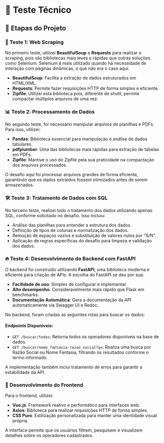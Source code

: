 # 📌 Teste Técnico

## 🚀 Etapas do Projeto

### 📝 Teste 1: Web Scraping
No primeiro teste, utilizei **BeautifulSoup** e **Requests** para realizar o scraping, pois são bibliotecas mais leves e rápidas que outras soluções como Selenium. Selenium é mais utilizado quando há necessidade de interação com páginas dinâmicas, o que não era o caso aqui.

- **BeautifulSoup**: Facilita a extração de dados estruturados em HTML/XML.
- **Requests**: Permite fazer requisições HTTP de forma simples e eficiente.
- **Zipfile**: Utilizei esta biblioteca pois, diferente de shutil, permite compactar múltiplos arquivos de uma vez.

### 📊 Teste 2: Processamento de Dados
No segundo teste, foi necessário manipular arquivos de planilhas e PDFs. Para isso, utilizei:

- **Pandas**: Biblioteca essencial para manipulação e análise de dados tabulares.
- **pdfplumber**: Uma das bibliotecas mais rápidas para extração de tabelas em PDFs.
- **Zipfile**: Mantive o uso do Zipfile pela sua praticidade na compactação dos arquivos processados.

O desafio aqui foi processar arquivos grandes de forma eficiente, garantindo que os dados extraídos fossem otimizados antes de serem armazenados.

### 🛠️ Teste 3: Tratamento de Dados com SQL
No terceiro teste, realizei todo o tratamento dos dados utilizando apenas SQL, conforme solicitado no desafio. Isso incluiu:

- Análise das planilhas para entender a estrutura dos dados.
- Definição de tipos de colunas e normalização dos dados.
- Remoção de espaços vazios e substituição de valores nulos por "S/N".
- Aplicação de regras específicas do desafio para limpeza e validação dos dados.

### 🔥 Teste 4: Desenvolvimento do Backend com FastAPI
O backend foi construído utilizando **FastAPI**, uma biblioteca moderna e eficiente para criação de APIs. A escolha do FastAPI se deu por sua:

- **Facilidade de uso**: Simples de configurar e implementar.
- **Alto desempenho**: Consideravelmente mais rápido que Flask em benchmarks.
- **Documentação Automática**: Gera a documentação da API automaticamente via Swagger UI e Redoc.

No backend, foram criadas as seguintes rotas para buscar os dados:

#### Endpoints Disponíveis:
- `GET /buscar/todos`: Retorna todos os operadores disponíveis na base de dados.
- `GET /buscar/nome_fantasia-razao_social?q=`: Realiza uma busca por Razão Social ou Nome Fantasia, filtrando os resultados conforme o termo informado.

A implementação também inclui tratamento de erros para garantir a estabilidade da API.

### 🎨 Desenvolvimento do Frontend
Para o frontend, utilizei:

- **Vue.js**: Framework reativo e performático para interfaces web.
- **Axios**: Biblioteca para realizar requisições HTTP de forma simples.
- **CSS Puro**: Estilização personalizada para manter uma identidade visual própria.

A interface permite que os usuários filtrem, pesquisem e visualizem detalhes sobre os operadores cadastrados.


